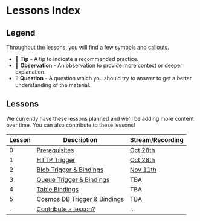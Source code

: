 # Lessons Index

## Legend

Throughout the lessons, you will find a few symbols and callouts.

- 📝 __Tip__ - A tip to indicate a recommended practice.
- 🔎 __Observation__ - An observation to provide more context or deeper explanation.
- ❔ __Question__ - A question which you should try to answer to get a better understanding of the material.

## Lessons

We currently have these lessons planned and we'll be adding more content over time. You can also contribute to these lessons!

|Lesson|Description|Stream/Recording
|-|-|-
|0|[Prerequisites](prerequisites.md)|[Oct 28th](https://youtu.be/5k35dlBAXxA)
|1|[HTTP Trigger](http.md)|[Oct 28th](https://youtu.be/5k35dlBAXxA)
|2|[Blob Trigger & Bindings](blob.md)|[Nov 11th](https://youtu.be/z5AQdk-43ZI)
|3|[Queue Trigger & Bindings](queue.md)|TBA
|4|[Table Bindings](table.md)|TBA
|5|[Cosmos DB Trigger & Bindings](cosmosdb.md)|TBA
|.|[Contribute a lesson?](https://github.com/marcduiker/azure-functions-university/issues/new?assignees=&labels=content&template=content_request.md&title=Content+Request%3A+%3CTITLE%3E)|...
